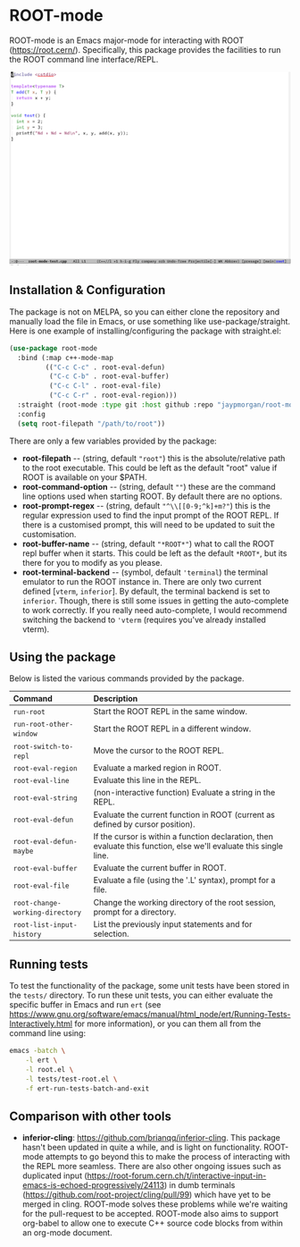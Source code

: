 # ROOT-mode

ROOT-mode is an Emacs major-mode for interacting with ROOT
(https://root.cern/). Specifically, this package provides the
facilities to run the ROOT command line interface/REPL.

![Example demonstration](./docs/images/brief-example.gif)

## Installation & Configuration

The package is not on MELPA, so you can either clone the repository
and manually load the file in Emacs, or use something like
use-package/straight. Here is one example of installing/configuring
the package with straight.el:

```lisp
(use-package root-mode
  :bind (:map c++-mode-map
	     (("C-c C-c" . root-eval-defun)
	      ("C-c C-b" . root-eval-buffer)
	      ("C-c C-l" . root-eval-file)
	      ("C-c C-r" . root-eval-region)))
  :straight (root-mode :type git :host github :repo "jaypmorgan/root-mode")
  :config
  (setq root-filepath "/path/to/root"))
```

There are only a few variables provided by the package:

- **root-filepath** -- (string, default `"root"`) this is the
  absolute/relative path to the root executable. This could be left as
  the default "root" value if ROOT is available on your $PATH.
- **root-command-option** -- (string, default `""`) these are the
  command line options used when starting ROOT. By default there are
  no options.
- **root-prompt-regex** -- (string, default `"^\\[[0-9;^k]+m?"`) this
  is the regular expression used to find the input prompt of the ROOT
  REPL. If there is a customised prompt, this will need to be updated
  to suit the customisation.
- **root-buffer-name** -- (string, default `"*ROOT*"`) what to call
  the ROOT repl buffer when it starts. This could be left as the
  default `*ROOT*`, but its there for you to modify as you please.
- **root-terminal-backend** -- (symbol, default `'terminal`) the
  terminal emulator to run the ROOT instance in. There are only two
  current defined [`vterm`, `inferior`]. By default, the terminal
  backend is set to `inferior`. Though, there is still some issues in
  getting the auto-complete to work correctly. If you really need
  auto-complete, I would recommend switching the backend to `'vterm`
  (requires you've already installed vterm).
  
## Using the package

Below is listed the various commands provided by the package.

| Command                         | Description                                                                                                        |
|:--------------------------------|:-------------------------------------------------------------------------------------------------------------------|
| `run-root`                      | Start the ROOT REPL in the same window.                                                                            |
| `run-root-other-window`         | Start the ROOT REPL in a different window.                                                                         |
| `root-switch-to-repl`           | Move the cursor to the ROOT REPL.                                                                                  |
| `root-eval-region`              | Evaluate a marked region in ROOT.                                                                                  |
| `root-eval-line`                | Evaluate this line in the REPL.                                                                                    |
| `root-eval-string`              | (non-interactive function) Evaluate a string in the REPL.                                                          |
| `root-eval-defun`               | Evaluate the current function in ROOT (current as defined by cursor position).                                     |
| `root-eval-defun-maybe`         | If the cursor is within a function declaration, then evaluate this function, else we'll evaluate this single line. |
| `root-eval-buffer`              | Evaluate the current buffer in ROOT.                                                                               |
| `root-eval-file`                | Evaluate a file (using the '.L' syntax), prompt for a file.                                                        |
| `root-change-working-directory` | Change the working directory of the root session, prompt for a directory.                                          |
| `root-list-input-history`       | List the previously input statements and for selection.                                                            |


## Running tests

To test the functionality of the package, some unit tests have been
stored in the `tests/` directory. To run these unit tests, you can
either evaluate the specific buffer in Emacs and run `ert` (see
<https://www.gnu.org/software/emacs/manual/html_node/ert/Running-Tests-Interactively.html>
for more information), or you can them all from the command line
using:

```bash
emacs -batch \
	-l ert \
	-l root.el \
	-l tests/test-root.el \
	-f ert-run-tests-batch-and-exit
```

## Comparison with other tools

- **inferior-cling**: https://github.com/brianqq/inferior-cling. This
  package hasn't been updated in quite a while, and is light on
  functionality.  ROOT-mode attempts to go beyond this to make the
  process of interacting with the REPL more seamless.  There are also
  other ongoing issues such as duplicated input
  (https://root-forum.cern.ch/t/interactive-input-in-emacs-is-echoed-progressively/24113)
  in dumb terminals (https://github.com/root-project/cling/pull/99)
  which have yet to be merged in cling. ROOT-mode solves these
  problems while we're waiting for the pull-request to be
  accepted. ROOT-mode also aims to support org-babel to allow one to
  execute C++ source code blocks from within an org-mode document.
